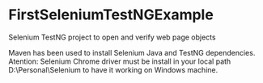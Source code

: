 # FirstSeleniumTestNGExample
Selenium TestNG project to open and verify web page objects

Maven has been used to install Selenium Java and TestNG dependencies.
Atention: Selenium Chrome driver must be install in your local path D:\Personal\Selenium to have it working on Windows machine.

